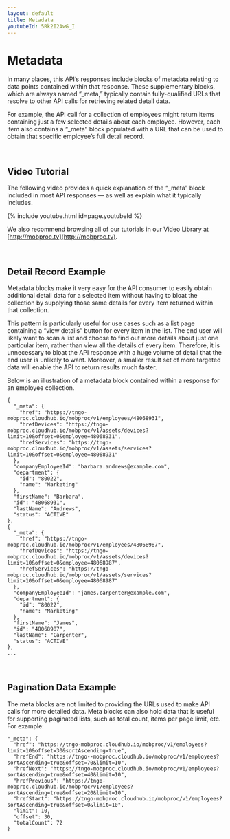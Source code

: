 ```yaml
---
layout: default
title: Metadata
youtubeId: 5Rk2I2AwG_I
---
```


# Metadata

In many places, this API’s responses include blocks of metadata relating to data points contained within that response. These supplementary blocks, which are always named “_meta,” typically contain fully-qualified URLs that resolve to other API calls for retrieving related detail data.

For example, the API call for a collection of employees might return items containing just a few selected details about each employee. However, each item also contains a “_meta” block populated with a URL that can be used to obtain that specific employee’s full detail record. 

<br/>

## Video Tutorial

The following video provides a quick explanation of the “_meta” block included in most API responses — as well as explain what it typically includes.

{% include youtube.html id=page.youtubeId %}

We also recommend browsing all of our tutorials in our Video Library at [http://mobproc.tv](http://mobproc.tv). 

<br />

## Detail Record Example

Metadata blocks make it very easy for the API consumer to easily obtain additional detail data for a selected item without having to bloat the collection by supplying those same details for every item returned within that collection. 

This pattern is particularly useful for use cases such as a list page containing a “view details” button for every item in the list. The end user will likely want to scan a list and choose to find out more details about just one particular item, rather than view all the details of every item. Therefore, it is unnecessary to bloat the API response with a huge volume of detail that the end user is unlikely to want. Moreover, a smaller result set of more targeted data will enable the API to return results much faster.

Below is an illustration of a metadata block contained within a response for an employee collection.

```
{
  "_meta": {
    "href": "https://tngo-mobproc.cloudhub.io/mobproc/v1/employees/48068931",
    "hrefDevices": "https://tngo-mobproc.cloudhub.io/mobproc/v1/assets/devices?limit=10&offset=0&employee=48068931",
    "hrefServices": "https://tngo-mobproc.cloudhub.io/mobproc/v1/assets/services?limit=10&offset=0&employee=48068931"
  },
  "companyEmployeeId": "barbara.andrews@example.com",
  "department": {
    "id": "80022",
    "name": "Marketing"
  },
  "firstName": "Barbara",
  "id": "48068931",
  "lastName": "Andrews",
  "status": "ACTIVE"
},
{
  "_meta": {
    "href": "https://tngo-mobproc.cloudhub.io/mobproc/v1/employees/48068987",
    "hrefDevices": "https://tngo-mobproc.cloudhub.io/mobproc/v1/assets/devices?limit=10&offset=0&employee=48068987",
    "hrefServices": "https://tngo-mobproc.cloudhub.io/mobproc/v1/assets/services?limit=10&offset=0&employee=48068987"
  },
  "companyEmployeeId": "james.carpenter@example.com",
  "department": {
    "id": "80022",
    "name": "Marketing"
  },
  "firstName": "James",
  "id": "48068987",
  "lastName": "Carpenter",
  "status": "ACTIVE"
},
...
```
<br />

## Pagination Data Example

The meta blocks are not limited to providing the URLs used to make API calls for more detailed data. Meta blocks can also hold data that is useful for supporting paginated lists, such as total count, items per page limit, etc. For example:


```
"_meta": {
  "href": "https://tngo-mobproc.cloudhub.io/mobproc/v1/employees?limit=10&offset=30&sortAscending=true",
  "hrefEnd": "https://tngo--mobproc.cloudhub.io/mobproc/v1/employees?sortAscending=true&offset=70&limit=10",
  "hrefNext": "https://tngo-mobproc.cloudhub.io/mobproc/v1/employees?sortAscending=true&offset=40&limit=10",
  "hrefPrevious": "https://tngo-mobproc.cloudhub.io/mobproc/v1/employees?sortAscending=true&offset=20&limit=10",
  "hrefStart": "https://tngo-mobproc.cloudhub.io/mobproc/v1/employees?sortAscending=true&offset=0&limit=10",
  "limit": 10,
  "offset": 30,
  "totalCount": 72
}
```
